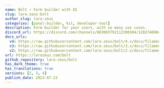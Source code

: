 ```yaml
---
name: Bolt ⚡️ Form builder with UI
slug: lara-zeus-bolt
author_slug: lara-zeus
categories: [panel-builder, kit, developer-tool]
description: Form builder for your users, with so many use cases.
discord_url: https://discord.com/channels/883083792112300104/1282746904303894579
docs_urls:
  v4: https://raw.githubusercontent.com/lara-zeus/bolt/4.x/docs/filament.md
  v3: https://raw.githubusercontent.com/lara-zeus/bolt/3.x/docs/filament.md
  v2: https://raw.githubusercontent.com/lara-zeus/bolt/2.x/docs/filament.md
url: https://larazeus.com/bolt
github_repository: lara-zeus/bolt
has_dark_theme: true
has_translations: true
versions: [2, 3, 4]
publish_date: 2023-07-23
---
```

